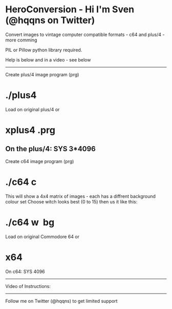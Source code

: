 # HeroConversion - Hi I'm Sven (@hqqns on Twitter)
Convert images to vintage computer compatible formats - c64 and plus/4 - more comming

PIL or Pillow python library required.

Help is below and in a video - see below

-------------------------------------------------
Create plus/4 image program (prg)
  # ./plus4 <image>
  
Load on original plus/4 or 
  # xplus4 <image>.prg
On the plus/4: 
  SYS 3*4096
-------------------------------------------------
Create c64 image program (prg)
  # ./c64 c <image>
  
This will show a 4x4 matrix of images - each has a diffrent background colour set 
Choose witch looks best (0 to 15) then us it like this:
  # ./c64 w <image> <programname> bg 
  
Load on original Commodore 64 or 
  # x64 <image>
On c64:
  SYS 4096
  
---------------------------------------------------

Video of Instructions:
  
-------------------------------------------------  
  
Follow me on Twitter (@hqqns) to get limited support
